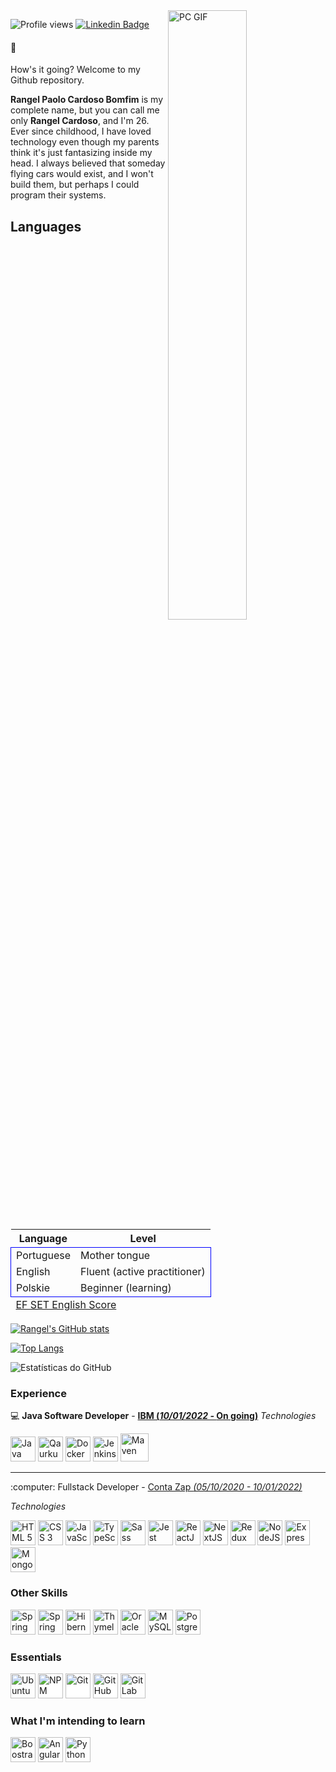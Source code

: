 <div>
<img align="right" alt="PC GIF" src="https://blog.imarticus.org/wp-content/uploads/2021/12/bwgg.gif" width = "50%" />
</div>

![Profile views](https://gpvc.arturio.dev/rangel20)
[![Linkedin Badge](https://img.shields.io/badge/-LinkedIn-0A66C2?style=flat-square&logo=Linkedin&logoColor=white&link=https://www.linkedin.com/in/rangelcardoso/)](https://www.linkedin.com/in/rangelcardoso/)

#### 👋
How's it going? Welcome to my Github repository.

<strong>Rangel Paolo Cardoso Bomfim</strong> is my complete name, but you can call me only <strong>Rangel Cardoso</strong>, and I'm 26. Ever since childhood, I have loved technology even though my parents think it's just fantasizing inside my head. I always believed that someday flying cars would exist, and I won't build them, but perhaps I could program their systems.

## Languages
<table>
  <thead>
    <tr>
      <th>Language</th>
      <th>Level</th>
    </tr>
  </thead>
  <tbody style="border: 1px solid blue">
    <tr>
      <td>Portuguese</td>
      <td>Mother tongue</td>
    </tr>
    <tr>
      <td>English</td>
      <td>Fluent (active practitioner)</td>
    </tr>
    <tr>
      <td>Polskie</td>
      <td>Beginner (learning)</td>
    </tr>
  </tbody>
  <tfoot>
    <tr style="text-align: left;">
      <td colspan="2">
        <a href="https://www.efset.org/cert/4Fw5zc" target="_blank">
          EF SET English Score
        </a>
      </td>
    </tr>
  </tfoot>
</table>


[![Rangel's GitHub stats](https://github-profile-summary-cards.vercel.app/api/cards/profile-details?username=rangel20&theme=nord_dark)](https://github.com/vn7n24fzkq/github-profile-summary-cards)

[![Top Langs](https://github-readme-stats.vercel.app/api/top-langs/?username=rangel20&theme=dark)](https://github.com/anuraghazra/github-readme-stats)

![Estatísticas do GitHub](https://github-readme-stats.vercel.app/api?username=rangel20&show_icons=true&theme=dark&include_all_commits=true&count_private=true)

### Experience
:computer: <strong>Java Software Developer</strong> - <strong><a href="https://www.ibm.com/">IBM (<em>10/01/2022 - </em>On going)</a></strong>
<em>Technologies</em>
<div>
  <img title="Java" src="https://cdn.jsdelivr.net/gh/devicons/devicon/icons/java/java-original.svg" alt="Java" width="40" height="40" />

  <img title="Quarkus" src="https://www.svgviewer.dev/static-svgs/14409/quarkus-icon.svg" alt="Qaurkus" width="40" height="40" />

  <img title="Docker" src="https://cdn.jsdelivr.net/gh/devicons/devicon/icons/docker/docker-original-wordmark.svg" alt="Docker" width="40" height="40" />

  <img title="Jenkins" src="https://cdn.jsdelivr.net/gh/devicons/devicon/icons/jenkins/jenkins-original.svg" alt="Jenkins" width="40" height="40" />

  <img title="Maven" style="background-color:white;" src="https://www.svgrepo.com/show/354051/maven.svg" alt="Maven" width="45" height="45" /> 
</div>
<hr>
:computer: Fullstack Developer - <a href="https://contazap.com.br/">Conta Zap <em>(05/10/2020 - 10/01/2022)</em></a>

<em>Technologies</em>
<div>
  <img title="HTML5" src="https://cdn.jsdelivr.net/gh/devicons/devicon/icons/html5/html5-original.svg" alt="HTML 5" width="40" height="40" />

  <img title="CSS3" src="https://cdn.jsdelivr.net/gh/devicons/devicon/icons/css3/css3-original.svg" alt="CSS 3" width="40" height="40" />
  
  <img title="JavaScript" src="https://cdn.jsdelivr.net/gh/devicons/devicon/icons/javascript/javascript-original.svg" alt="JavaScript" width="40" height="40" />

  <img title="TypeScript" src="https://cdn.jsdelivr.net/gh/devicons/devicon/icons/typescript/typescript-original.svg" alt="TypeScript" width="40" height="40" />
          
  <img title="Sass" src="https://cdn.jsdelivr.net/gh/devicons/devicon/icons/sass/sass-original.svg" alt="Sass" width="40" height="40" />
  
  <img title="Jest" src="https://cdn.jsdelivr.net/gh/devicons/devicon/icons/jest/jest-plain.svg" alt="Jest" width="40" height="40" />
          
  <img title="ReactJS" src="https://cdn.jsdelivr.net/gh/devicons/devicon/icons/react/react-original-wordmark.svg" alt="ReactJS" width="40" height="40" />
          
  <img title="NextJS" style="background-color:white;" src="https://cdn.jsdelivr.net/gh/devicons/devicon/icons/nextjs/nextjs-line.svg" alt="NextJS" width="40" height="40" />
          
  <img title="Redux" src="https://cdn.jsdelivr.net/gh/devicons/devicon/icons/redux/redux-original.svg" alt="Redux" width="40" height="40" />

  <img title="NodeJS" src="https://cdn.jsdelivr.net/gh/devicons/devicon/icons/nodejs/nodejs-original.svg" alt="NodeJS" width="40" height="40" />

  <img title="Express" style="background-color:white;" src="https://cdn.jsdelivr.net/gh/devicons/devicon/icons/express/express-original-wordmark.svg" alt="Express" width="40" height="40" />

  <img title="MongoDB" src="https://cdn.jsdelivr.net/gh/devicons/devicon/icons/mongodb/mongodb-original-wordmark.svg" alt="MongoDB" width="40" height="40" />
</div>

### Other Skills
<div align="left">
  <img title="Spring Framework" src="https://cdn.jsdelivr.net/gh/devicons/devicon/icons/spring/spring-original.svg" alt="Spring Framework" width="40" height="40" />

  <img title="Spring Boot" src="https://subshell.com/logos/spring-boot-logo100~1x1small.1643731529156.jpg" alt="Spring Boot" width="40" height="40" />

  <img title="Hibernate" src="https://hibernate.org/images/hibernate_icon_whitebkg.svg" alt="Hibernate" width="40" height="40" />

  <img title="Thymeleaf" src="https://www.thymeleaf.org/images/thymeleaf.png" alt="Thymeleaf" width="40" height="40" />

  <img title="Oracle" src="https://cdn.jsdelivr.net/gh/devicons/devicon/icons/oracle/oracle-original.svg" alt="Oracle Database" width="40" height="40" />

  <img title="MySQL" src="https://cdn.jsdelivr.net/gh/devicons/devicon/icons/mysql/mysql-original-wordmark.svg" alt="MySQL" width="40" height="40" />

  <img title="PostgreSQL" src="https://cdn.jsdelivr.net/gh/devicons/devicon/icons/postgresql/postgresql-original-wordmark.svg" alt="PostgreSQL" width="40" height="40" />
</div>

### Essentials
<div align="left">  
  <img title="Ubuntu" src="https://cdn.jsdelivr.net/gh/devicons/devicon/icons/ubuntu/ubuntu-plain-wordmark.svg" alt="Ubuntu" width="40" height="40" />
  
  <img title="NPM" style="background-color:white;" src="https://cdn.jsdelivr.net/gh/devicons/devicon/icons/npm/npm-original-wordmark.svg" alt="NPM" width="40" height="40" />
  
  <img title="Git" style="background-color:white;" src="https://cdn.jsdelivr.net/gh/devicons/devicon/icons/git/git-original-wordmark.svg" alt="Git" width="40" height="40" />

  <img title="GitHub" style="background-color:white;" src="https://cdn.jsdelivr.net/gh/devicons/devicon/icons/github/github-original-wordmark.svg" alt="GitHub" width="40" height="40" />

  <img title="GitLab" src="https://cdn.jsdelivr.net/gh/devicons/devicon/icons/gitlab/gitlab-original-wordmark.svg" alt="GitLab" width="40" height="40" />
</div>

### What I'm intending to learn
<div align="left">
  <img title="Boostrap" src="https://cdn.jsdelivr.net/gh/devicons/devicon/icons/bootstrap/bootstrap-original-wordmark.svg" alt="Boostrap" width="40" height="40" />
          
  <img title="Angular" src="https://cdn.jsdelivr.net/gh/devicons/devicon/icons/angularjs/angularjs-original.svg" alt="Angular" width="40" height="40" />
  
  <img title="Python" src="https://cdn.jsdelivr.net/gh/devicons/devicon/icons/python/python-original-wordmark.svg" alt="Python" width="40" height="40" />
</div>
